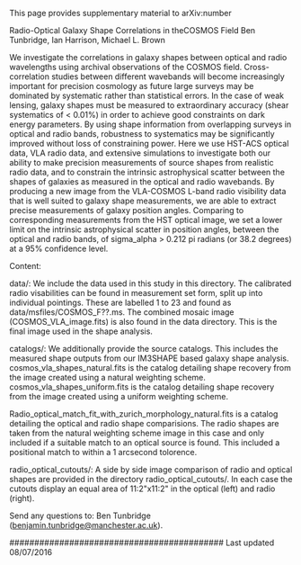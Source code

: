 
This page provides supplementary material to arXiv:number

Radio-Optical Galaxy Shape Correlations in theCOSMOS Field
Ben Tunbridge, Ian Harrison, Michael L. Brown

We investigate the correlations in galaxy shapes between optical and radio wavelengths using archival observations of the COSMOS field. Cross-correlation studies between different wavebands will become increasingly important for precision cosmology as future large surveys may be dominated by systematic rather than statistical errors. In the case of weak lensing, galaxy shapes must be measured to extraordinary accuracy (shear systematics of < 0.01%) in order to achieve good constraints on dark energy parameters. By using shape information from overlapping surveys in optical and radio bands, robustness to systematics may be significantly improved without loss of constraining power. Here we use HST-ACS optical data, VLA radio data, and extensive simulations to investigate both our ability to make precision measurements of source shapes from realistic radio data, and to constrain the intrinsic astrophysical scatter between the shapes of galaxies as measured in the optical and radio wavebands. By producing a new image from the VLA-COSMOS L-band radio visibility data that is well suited to galaxy shape measurements, we are able to extract precise measurements of galaxy position angles. Comparing to corresponding measurements from the HST optical image, we set a lower limit on the intrinsic astrophysical scatter in position angles, between the optical and radio bands, of sigma_alpha > 0.212 pi radians (or 38.2 degrees) at a 95% confidence level.


Content:

data/:
We include the data used in this study in this directory. The calibrated radio visabilities can be found in measurement set form, split up into individual pointings. These are labelled 1 to 23 and found as data/msfiles/COSMOS_F??.ms.
The combined mosaic image (COSMOS_VLA_image.fits) is also found in the data directory. This is the final image used in the shape analysis.

catalogs/:
We additionally provide the source catalogs. This includes the measured shape outputs from our IM3SHAPE based galaxy shape analysis.
cosmos_vla_shapes_natural.fits is the catalog detailing shape recovery from the image created using a natural weighting scheme.
cosmos_vla_shapes_uniform.fits is the catalog detailing shape recovery from the image created using a uniform weighting scheme.

Radio_optical_match_fit_with_zurich_morphology_natural.fits is a catalog detailing the optical and radio shape comparisions. The radio shapes are taken from the natural weighting scheme image in this case and only included if a suitable match to an optical source is found. This included a positional match to within a 1 arcsecond tolorence.

radio_optical_cutouts/:
A side by side image comparison of radio and optical shapes are provided in the directory radio_optical_cutouts/. In each case the cutouts display an equal area of 11:2"x11:2" in the optical (left) and radio (right).



Send any questions to: Ben Tunbridge (benjamin.tunbridge@manchester.ac.uk).

###########################################
Last updated 08/07/2016
